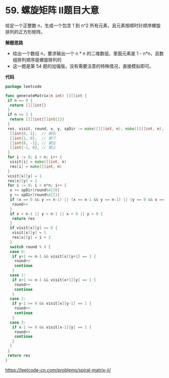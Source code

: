 # 59. 螺旋矩阵 II**题目大意**  

给定一个正整数 n，生成一个包含 1 到 n^2 所有元素，且元素按顺时针顺序螺旋排列的正方形矩阵。

**解题思路**  

- 给出一个数组 n，要求输出一个 n * n 的二维数组，里面元素是 1 - n*n，且数组排列顺序是螺旋排列的
- 这一题是第 54 题的加强版，没有需要注意的特殊情况，直接模拟即可。

**代码**  

```go
package leetcode

func generateMatrix(n int) [][]int {
 if n == 0 {
  return [][]int{}
 }
 if n == 1 {
  return [][]int{[]int{1}}
 }
 res, visit, round, x, y, spDir := make([][]int, n), make([][]int, n), 0, 0, 0, [][]int{
  []int{0, 1},  // 朝右
  []int{1, 0},  // 朝下
  []int{0, -1}, // 朝左
  []int{-1, 0}, // 朝上
 }
 for i := 0; i < n; i++ {
  visit[i] = make([]int, n)
  res[i] = make([]int, n)
 }
 visit[x][y] = 1
 res[x][y] = 1
 for i := 0; i < n*n; i++ {
  x += spDir[round%4][0]
  y += spDir[round%4][1]
  if (x == 0 && y == n-1) || (x == n-1 && y == n-1) || (y == 0 && x == n-1) {
   round++
  }
  if x > n-1 || y > n-1 || x < 0 || y < 0 {
   return res
  }
  if visit[x][y] == 0 {
   visit[x][y] = 1
   res[x][y] = i + 2
  }
  switch round % 4 {
  case 0:
   if y+1 <= n-1 && visit[x][y+1] == 1 {
    round++
    continue
   }
  case 1:
   if x+1 <= n-1 && visit[x+1][y] == 1 {
    round++
    continue
   }
  case 2:
   if y-1 >= 0 && visit[x][y-1] == 1 {
    round++
    continue
   }
  case 3:
   if x-1 >= 0 && visit[x-1][y] == 1 {
    round++
    continue
   }
  }
 }
 return res
}
```

https://leetcode-cn.com/problems/spiral-matrix-ii/